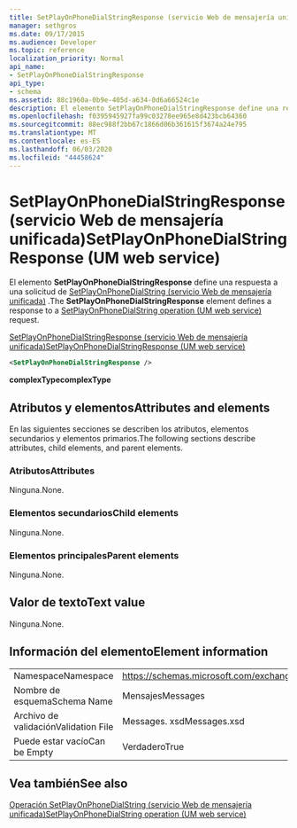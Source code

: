 ```yaml
---
title: SetPlayOnPhoneDialStringResponse (servicio Web de mensajería unificada)
manager: sethgros
ms.date: 09/17/2015
ms.audience: Developer
ms.topic: reference
localization_priority: Normal
api_name:
- SetPlayOnPhoneDialStringResponse
api_type:
- schema
ms.assetid: 88c1960a-0b9e-405d-a634-0d6a66524c1e
description: El elemento SetPlayOnPhoneDialStringResponse define una respuesta a una solicitud de SetPlayOnPhoneDialString (servicio Web de mensajería unificada).
ms.openlocfilehash: f0395945927fa99c03278ee965e8d423bcb64360
ms.sourcegitcommit: 88ec988f2bb67c1866d06b361615f3674a24e795
ms.translationtype: MT
ms.contentlocale: es-ES
ms.lasthandoff: 06/03/2020
ms.locfileid: "44458624"
---
```

# <a name="setplayonphonedialstringresponse-um-web-service"></a><span data-ttu-id="3221b-103">SetPlayOnPhoneDialStringResponse (servicio Web de mensajería unificada)</span><span class="sxs-lookup"><span data-stu-id="3221b-103">SetPlayOnPhoneDialStringResponse (UM web service)</span></span>

<span data-ttu-id="3221b-104">El elemento **SetPlayOnPhoneDialStringResponse** define una respuesta a una solicitud de [SetPlayOnPhoneDialString (servicio Web de mensajería unificada)](setplayonphonedialstring-operation-um-web-service.md) .</span><span class="sxs-lookup"><span data-stu-id="3221b-104">The **SetPlayOnPhoneDialStringResponse** element defines a response to a [SetPlayOnPhoneDialString operation (UM web service)](setplayonphonedialstring-operation-um-web-service.md) request.</span></span> 
  
[<span data-ttu-id="3221b-105">SetPlayOnPhoneDialStringResponse (servicio Web de mensajería unificada)</span><span class="sxs-lookup"><span data-stu-id="3221b-105">SetPlayOnPhoneDialStringResponse (UM web service)</span></span>](setplayonphonedialstringresponse-um-web-service.md)
  
```xml
<SetPlayOnPhoneDialStringResponse />
```

 <span data-ttu-id="3221b-106">**complexType**</span><span class="sxs-lookup"><span data-stu-id="3221b-106">**complexType**</span></span>
## <a name="attributes-and-elements"></a><span data-ttu-id="3221b-107">Atributos y elementos</span><span class="sxs-lookup"><span data-stu-id="3221b-107">Attributes and elements</span></span>

<span data-ttu-id="3221b-108">En las siguientes secciones se describen los atributos, elementos secundarios y elementos primarios.</span><span class="sxs-lookup"><span data-stu-id="3221b-108">The following sections describe attributes, child elements, and parent elements.</span></span>
  
### <a name="attributes"></a><span data-ttu-id="3221b-109">Atributos</span><span class="sxs-lookup"><span data-stu-id="3221b-109">Attributes</span></span>

<span data-ttu-id="3221b-110">Ninguna.</span><span class="sxs-lookup"><span data-stu-id="3221b-110">None.</span></span>
  
### <a name="child-elements"></a><span data-ttu-id="3221b-111">Elementos secundarios</span><span class="sxs-lookup"><span data-stu-id="3221b-111">Child elements</span></span>

<span data-ttu-id="3221b-112">Ninguna.</span><span class="sxs-lookup"><span data-stu-id="3221b-112">None.</span></span>
  
### <a name="parent-elements"></a><span data-ttu-id="3221b-113">Elementos principales</span><span class="sxs-lookup"><span data-stu-id="3221b-113">Parent elements</span></span>

<span data-ttu-id="3221b-114">Ninguna.</span><span class="sxs-lookup"><span data-stu-id="3221b-114">None.</span></span>
  
## <a name="text-value"></a><span data-ttu-id="3221b-115">Valor de texto</span><span class="sxs-lookup"><span data-stu-id="3221b-115">Text value</span></span>

<span data-ttu-id="3221b-116">Ninguna.</span><span class="sxs-lookup"><span data-stu-id="3221b-116">None.</span></span>
  
## <a name="element-information"></a><span data-ttu-id="3221b-117">Información del elemento</span><span class="sxs-lookup"><span data-stu-id="3221b-117">Element information</span></span>

|||
|:-----|:-----|
|<span data-ttu-id="3221b-118">Namespace</span><span class="sxs-lookup"><span data-stu-id="3221b-118">Namespace</span></span>  <br/> |https://schemas.microsoft.com/exchange/services/2006/messages  <br/> |
|<span data-ttu-id="3221b-119">Nombre de esquema</span><span class="sxs-lookup"><span data-stu-id="3221b-119">Schema Name</span></span>  <br/> |<span data-ttu-id="3221b-120">Mensajes</span><span class="sxs-lookup"><span data-stu-id="3221b-120">Messages</span></span>  <br/> |
|<span data-ttu-id="3221b-121">Archivo de validación</span><span class="sxs-lookup"><span data-stu-id="3221b-121">Validation File</span></span>  <br/> |<span data-ttu-id="3221b-122">Messages. xsd</span><span class="sxs-lookup"><span data-stu-id="3221b-122">Messages.xsd</span></span>  <br/> |
|<span data-ttu-id="3221b-123">Puede estar vacío</span><span class="sxs-lookup"><span data-stu-id="3221b-123">Can be Empty</span></span>  <br/> |<span data-ttu-id="3221b-124">Verdadero</span><span class="sxs-lookup"><span data-stu-id="3221b-124">True</span></span>  <br/> |
   
## <a name="see-also"></a><span data-ttu-id="3221b-125">Vea también</span><span class="sxs-lookup"><span data-stu-id="3221b-125">See also</span></span>



[<span data-ttu-id="3221b-126">Operación SetPlayOnPhoneDialString (servicio Web de mensajería unificada)</span><span class="sxs-lookup"><span data-stu-id="3221b-126">SetPlayOnPhoneDialString operation (UM web service)</span></span>](setplayonphonedialstring-operation-um-web-service.md)

